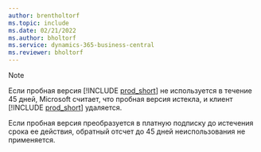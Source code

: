 ```yaml
---
author: brentholtorf
ms.topic: include
ms.date: 02/21/2022
ms.author: bholtorf
ms.service: dynamics-365-business-central
ms.reviewer: bholtorf
---
```

> [!NOTE]
> Если пробная версия [!INCLUDE [prod_short](prod_short.md)] не используется в течение 45 дней, Microsoft считает, что пробная версия истекла, и клиент [!INCLUDE [prod_short](prod_short.md)] удаляется.
>
> Если пробная версия преобразуется в платную подписку до истечения срока ее действия, обратный отсчет до 45 дней неиспользования не применяется.
